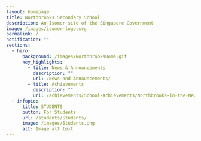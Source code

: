 ```yaml
---
layout: homepage
title: Northbrooks Secondary School
description: An Isomer site of the Singapore Government
image: /images/isomer-logo.svg
permalink: /
notification: ""
sections:
  - hero:
      background: /images/NorthbrooksHome.gif
      key_highlights:
        - title: News & Announcements
          description: ""
          url: /News-and-Announcements/
        - title: Achievements
          description: ""
          url: /achievements/School-Achievements/Northbrooks-in-the-News-2020-2021/
  - infopic:
      title: STUDENTS
      button: For Students
      url: /students/Students/
      image: /images/Students.png
      alt: Image alt text
---
```

